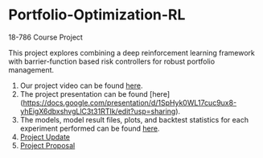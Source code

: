# Portfolio-Optimization-RL
18-786 Course Project

This project explores combining a deep reinforcement learning framework with barrier-function based risk controllers for robust portfolio management.

1. Our project video can be found [here](https://arxiv.org/abs/2111.09395).
2. The project presentation can be found [here] (https://docs.google.com/presentation/d/1SpHyk0WL17cuc9ux8-yhEigX6dbxshvgLlC3t31RTIk/edit?usp=sharing).
3. The models, model result files, plots, and backtest statistics for each experiment performed can be found [here](https://docs.google.com/spreadsheets/d/1_DgW1Ay-nlSGrObAt36V2PDHxxkHzjGv2gQQa5tzg_I/edit?usp=sharing).
4. [Project Update](https://docs.google.com/document/d/1h3-aJAI0DSsf8BKTvTjAgDjY9bNFzJasCfxnK-4HgYs/edit?usp=sharing)
5. [Project Proposal](https://docs.google.com/document/d/1rxum0tFzYNgigNXoEl5MtPPZWnPqUxm8aGi0T5ujTjA/edit?usp=sharing)
